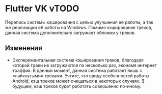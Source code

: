 # Flutter VK vTODO

Перепись системы кэширования с целью улучшения её работы, а так же реализации её работы на Windows. Помимо кэширования треков, данная система дополнительно загружает обложки у треков.

## Изменения

- Экспериментальная система кэширования треков, благодаря которой треки не загружаются по несколько раз, экономя интернет траффик. В данный момент, данная система работает лишь с «лайкнутыми» треками. Учтите, что ввиду особенностей работы Android, кэш треков может очищаться в некоторых случаях. В будущем, кэш треков будет работать совершенно по-иному.

<!-- Изменения с других Pre-release версий, которые должны быть отображены в non-pre версии: -->

<!--
- Кнопки для переключения разделов музыки (например, «Ваша музыка», «Ваши плейлисты» и прочие) теперь расположены в самом низу в мобильном интерфейсе.
- Отображение анимации загрузки на изображении трека.
- Теперь мини-плеер снизу при мобильном интерфейсе имеет равное, по сравнению с остальным интерфейсом расстояние слева и справа. Теперь плеер словно находится на одном и том же уровне что и остальной интерфейс.
- Интерфейс теперь слегка меньше "глючит" при переключении между треками на Windows.
- Убрал эффект "свечения" на экране с информацией о треке.
- Разделы по типу «Ваши плейлисты», «Плейлисты для Вас» теперь не "обрезаются" справа и слева.
- Фикс цветов у кнопки для запуска плейлиста во время загрузки.
- Небольшое скругление, видное при наведении на плейлистах.
- Избавление от лишнего `Divider` и `SizedBox` на главном экране на последнем месте.
- Небольшие изменения блока "Как пусто" при включённых разделах музыки.
- Временно избавился от `IsolatedAudioHandler`.
- Пометил `AppLogger`'ы как `static`, благодаря чему больше виджетов стали `const`-виджетами.
- Избавился от лишнего `Hero` для плейлистов, который по-итогу не работал, и лишь вызывал ошибки при открытии полноэкранного плеера. -->
